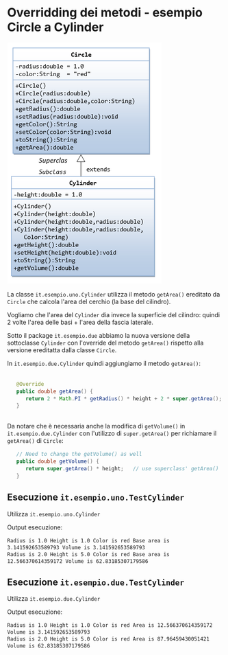 # Overridding dei metodi - esempio Circle a Cylinder

![OOP_CircleCylinder](./OOP_CircleCylinder.png)  

La classe `it.esempio.uno.Cylinder` utilizza il metodo `getArea()` ereditato da `Circle` che calcola l'area del cerchio (la base del cilindro).

Vogliamo che l'area del `Cylinder` dia invece la superficie del cilindro: quindi 2 volte l'area delle basi + l'area della fascia laterale.

Sotto il package `it.esempio.due` abbiamo la nuova versione della sottoclasse `Cylinder` con l'override del metodo `getArea()` rispetto alla versione ereditatta dalla classe `Circle`.

In `it.esempio.due.Cylinder` quindi aggiungiamo il metodo `getArea()`:

```java

   @Override
   public double getArea() {
      return 2 * Math.PI * getRadius() * height + 2 * super.getArea();
   }
   
```

Da notare che è necessaria anche la modifica di  `getVolume()` in `it.esempio.due.Cylinder` con l'utilizzo di `super.getArea()` per richiamare il `getArea()` di `Circle`:

```java
   // Need to change the getVolume() as well
   public double getVolume() {
      return super.getArea() * height;   // use superclass' getArea()
   }
```

## Esecuzione `it.esempio.uno.TestCylinder`

Utilizza `it.esempio.uno.Cylinder`   

Output esecuzione:
```
Radius is 1.0 Height is 1.0 Color is red Base area is 3.141592653589793 Volume is 3.141592653589793  
Radius is 2.0 Height is 5.0 Color is red Base area is 12.566370614359172 Volume is 62.83185307179586
```

## Esecuzione `it.esempio.due.TestCylinder`

Utilizza `it.esempio.due.Cylinder`  

Output esecuzione: 
```
Radius is 1.0 Height is 1.0 Color is red Area is 12.566370614359172 Volume is 3.141592653589793
Radius is 2.0 Height is 5.0 Color is red Area is 87.96459430051421 Volume is 62.83185307179586 
```